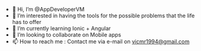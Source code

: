 - 👋 Hi, I’m @AppDeveloperVM
- 👀 I’m interested in having the tools for the possible problems that the life has to offer
- 🌱 I’m currently learning Ionic + Angular
- 💞️ I’m looking to collaborate on Mobile apps
- 📫 How to reach me : Contact me via e-mail on vicmr1994@gmail.com

<!---
AppDeveloperVM/AppDeveloperVM is a ✨ special ✨ repository because its `README.md` (this file) appears on your GitHub profile.
You can click the Preview link to take a look at your changes.
--->
